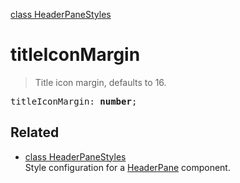 [class HeaderPaneStyles](HeaderPaneStyles.md)

# titleIconMargin

> Title icon margin, defaults to 16.

<pre class="docgen_signature">titleIconMargin: <b>number</b>;</pre>

## Related

- [<!--{ref:class}-->class HeaderPaneStyles](HeaderPaneStyles.md) \
    Style configuration for a [HeaderPane](HeaderPane.md) component.
